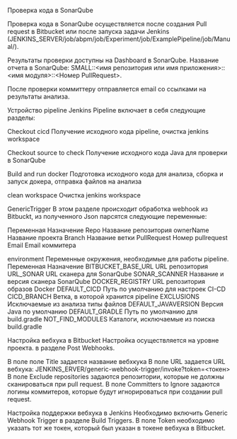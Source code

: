 Проверка кода в SonarQube

Проверка кода в SonarQube осуществляется после создания Pull request в Bitbucket или после запуска задачи Jenkins (JENKINS_SERVER/job/abpm/job/Experiment/job/ExamplePipeline/job/Manual/). 

Результаты проверки доступны на Dashboard  в SonarQube.  Название отчета в SonarQube: SMALL::<имя репозитория или имя приложения>::<имя модуля>::<Номер PullRequest>.

После проверки коммиттеру отправляется email со ссылками на результаты анализа.

Устройство pipeline Jenkins
Pipeline включает в себя следующие разделы:

Checkout cicd
Получение исходного кода pipeline, очистка jenkins workspace

Checkout source to check
Получение исходного кода Java для проверки в SonarQube

Build and run docker
Подготовка исходного кода для анализа, сборка и запуск докера, отправка файлов на анализа

clean workspace
Очистка jenkins workspace


GenericTrigger
В этом разделе происходит обработка webhook из Bitbuckt, из полученного Json парсятся следующие переменные:

Переменная	Назначение
Repo			Название репозитория
ownerName		Название проекта
Branch			Название ветки
PullRequest		Номер pullrequest
Email 			Email коммитера

environment	
Переменные окружения, необходимые для работы pipeline.
Переменная			Назначение
BITBUCKET_BASE_URL	URL репозитория
URL_SONAR			URL сканера для SonarQube
SONAR_SCANNER		Название и версия сканера SonarQube
DOCKER_REGISTRY		URL репозитория образов Docker
DEFAULT_CICD		Путь по умолчанию для настроек CI-CD
CICD_BRANCH 		Ветка, в которой хранится pipeline
EXCLUSIONS			Исключаемые из анализа типы файлов
DEFAULT_JAVAVERSION	Версия Java по умолчанию
DEFAULT_GRADLE		Путь по умолчанию для build.gradle
NOT_FIND_MODULES	Каталоги, исключаемые из поиска build.gradle

Настройка вебхука в Bitbucket
Настройка осуществляется на уровне проекта. в разделе Post Webhooks.

В поле поле Title задается название вебхкука
В поле URL задается URL вебхука: JENKINS_ERVER/generic-webhook-trigger/invoke?token=<токен>
В поле Exclude repositories задаются репозитории, которые не должны сканироваться при pull request.
В поле Committers to Ignore задаются логины коммитеров, которые будут игнорироваться при создании pull request.

Настройка поддержки вебхука в Jenkins
Необходимо включить Generic Webhook Trigger в разделе Build Triggers. В поле Token необходимо указать тот же токен, который был указан в токене вебхука в Bitbucket.
